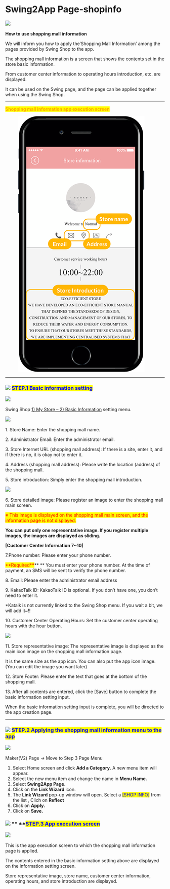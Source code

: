 # Swing2App Page-shopinfo

![](https://support.swing2app.com/wp-content/uploads/2021/03/shiop1.png)

**How to use shopping mall information**

We will inform you how to apply the’Shopping Mall Information’ among the pages provided by Swing Shop to the app.

The shopping mall information is a screen that shows the contents set in the store basic information.

From customer center information to operating hours introduction, etc. are displayed.&#x20;

It can be used on the Swing page, and the page can be applied together when using the Swing Shop.&#x20;

***

&#x20;

<mark style="color:orange;">**Shopping mall information app execution screen**</mark>

<figure><img src="../../.gitbook/assets/Group-420@3xfg (1).png" alt=""><figcaption></figcaption></figure>

***

&#x20;

### <mark style="color:blue;"></mark>![](https://wp.swing2app.co.kr/wp-content/uploads/2020/04/%EB%8B%A8%EB%9D%BD1-1.png) <mark style="color:blue;">**STEP.1 Basic information setting**</mark>

![](https://support.swing2app.com/wp-content/uploads/2018/11/Group-412.png)

Swing Shop [1) My Store – 2) Basic Information](https://www.swing2app.com/view/store\_info\_basic\_setting) setting menu.&#x20;



![](https://support.swing2app.com/wp-content/uploads/2018/11/Group-413.png)

1\. Store Name: Enter the shopping mall name.

2\. Administrator Email: Enter the administrator email.

3\. Store Internet URL (shopping mall address): If there is a site, enter it, and if there is no, it is okay not to enter it.

4\. Address (shopping mall address): Please write the location (address) of the shopping mall.

5\. Store introduction: Simply enter the shopping mall introduction.

&#x20;

![](https://support.swing2app.com/wp-content/uploads/2018/11/Group-414.png)

6\. Store detailed image: Please register an image to enter the shopping mall main screen.

<mark style="color:red;">※ This image is displayed on the shopping mall main screen, and the information page is not displayed.</mark>&#x20;

**You can put only one representative image. If you register multiple images, the images are displayed as sliding.**&#x20;

**\[Customer Center Information 7\~10]**

7.Phone number: Please enter your phone number.

<mark style="color:red;">\*\*Required\*</mark><mark style="color:red;">**\***</mark>** ** You must enter your phone number. At the time of payment, an SMS will be sent to verify the phone number.

8\. Email: Please enter the administrator email address

9\. KakaoTalk ID: KakaoTalk ID is optional. If you don’t have one, you don’t need to enter it.

\*Katalk is not currently linked to the Swing Shop menu. If you wait a bit, we will add it\~!!

10\. Customer Center Operating Hours: Set the customer center operating hours with the hour button.

&#x20;

![](https://support.swing2app.com/wp-content/uploads/2018/11/Group-415.png)

11\. Store representative image: The representative image is displayed as the main icon image on the shopping mall information page.

It is the same size as the app icon. You can also put the app icon image. (You can edit the image you want later)

12\. Store Footer: Please enter the text that goes at the bottom of the shopping mall.

13\. After all contents are entered, click the \[Save] button to complete the basic information setting input.

When the basic information setting input is complete, you will be directed to the app creation page.&#x20;

***

&#x20;

### <mark style="color:blue;"></mark>![](https://wp.swing2app.co.kr/wp-content/uploads/2020/04/%EB%8B%A8%EB%9D%BD1-1.png) <mark style="color:blue;">**STEP.2 Applying the shopping mall information menu to the app**</mark>

![](https://support.swing2app.com/wp-content/uploads/2021/03/%EA%B5%B4%EB%A1%9C%EB%B2%8C3.png)

Maker(V2) Page → Move to Step 3 Page Menu

1. Select Home screen and click **Add a Category.** A new menu item will appear.
2. Select the new menu item and change the name in **Menu Name.**
3. Select **Swing2App Page.**&#x20;
4. Click on the **Link Wizard** icon.
5. The **Link Wizard** pop-up window will open. Select a <mark style="color:blue;">\[SHOP INFO]</mark> from the list , Clich on **Reflect**
6. Click on **Apply.**
7. Click on **Save.**

&#x20;

&#x20;

### ![](https://wp.swing2app.co.kr/wp-content/uploads/2020/04/%EB%8B%A8%EB%9D%BD1-1.png) ** **<mark style="color:blue;">**STEP.3 App execution screen**</mark>

![](https://support.swing2app.com/wp-content/uploads/2018/11/Group-422@3x.png)

This is the app execution screen to which the shopping mall information page is applied.

The contents entered in the basic information setting above are displayed on the information setting screen.

Store representative image, store name, customer center information, operating hours, and store introduction are displayed.
